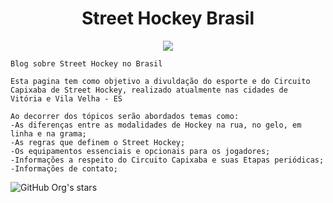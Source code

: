<h1 align="center">Street Hockey Brasil</h1>

<p align="center">
<img src="http://img.shields.io/static/v1?label=STATUS&message=EM%20DESENVOLVIMENTO&color=GREEN&style=for-the-badge"/>
</p>

```
Blog sobre Street Hockey no Brasil

Esta pagina tem como objetivo a divuldação do esporte e do Circuito Capixaba de Street Hockey, realizado atualmente nas cidades de
Vitória e Vila Velha - ES

Ao decorrer dos tópicos serão abordados temas como:
-As diferenças entre as modalidades de Hockey na rua, no gelo, em linha e na grama;
-As regras que definem o Street Hockey;
-Os equipamentos essenciais e opcionais para os jogadores;
-Informações a respeito do Circuito Capixaba e suas Etapas periódicas;
-Informações de contato;
```

![GitHub Org's stars](https://img.shields.io/github/stars/Israel-Carneiro/street-hockey-br?style=social)

